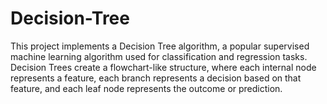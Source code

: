 # Decision-Tree

This project implements a Decision Tree algorithm, a popular supervised machine learning algorithm used for classification and regression tasks. Decision Trees create a flowchart-like structure, where each internal node represents a feature, each branch represents a decision based on that feature, and each leaf node represents the outcome or prediction.
